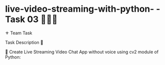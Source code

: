 # live-video-streaming-with-python- - Task 03 👨🏻‍💻 

⚜️ Team Task

Task Description 📄

📌 Create Live Streaming Video Chat App without voice using cv2 module of Python: 


